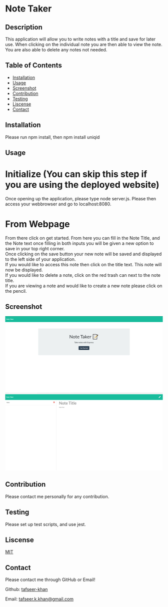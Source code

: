 # Note Taker

## Description
This application will allow you to write notes with a title and save for later use. When clicking on the individual note you are then able to view the note. You are also able to delete any notes not needed. 

## Table of Contents
- [Installation](#installation)
- [Usage](#usage)
- [Screenshot](#screenshot)
- [Contribution](#contribution)
- [Testing](#testing)
- [Liscense](#liscense)
- [Contact](#contact)

## Installation
Please run npm install, then npm install uniqid

## Usage 
# Initialize (You can skip this step if you are using the deployed website)
Once opening up the application, please type node server.js. Please then access your webbrowser and go to localhost:8080.
# From Webpage
From there click on get started. From here you can fill in the Note Title, and the Note text once filling in both inputs you will be given a new option to save in your top right corner.<br /> 
Once clicking on the save button your new note will be saved and displayed to the left side of your application.<br />
If you would like to access this note then click on the title text. This note will now be displayed.<br /> 
If you would like to delete a note, click on the red trash can next to the note title.<br /> 
If you are viewing a note and would like to create a new note please click on the pencil.

## Screenshot
![projectScreenshot](https://github.com/tafseer-khan/Note_Taker/blob/main/Screenshots/Home%20Screenshot.png)
![projecttScreenshot2](https://github.com/tafseer-khan/Note_Taker/blob/main/Screenshots/Notes%20Screenshot.png)

## Contribution
Please contact me personally for any contribution.

## Testing 
Please set up test scripts, and use jest.

## Liscense
[MIT](https://github.com/tafseer-khan/Note_Taker/blob/main/LICENSE)

## Contact
Please contact me through GitHub or Email!


Github: [tafseer-khan](https://github.com/tafseer-khan)


Email: [tafseer.k.khan@gmail.com](mailto:tafseer.k.khan@gmail.com)
